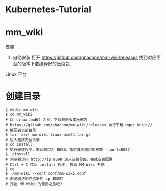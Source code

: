# Kubernetes-Tutorial

# mm_wiki

安装
1. 自助安装
打开 https://github.com/phachon/mm-wiki/releases 找到对应平台的版本下载编译好的压缩包

Linux 平台


# 创建目录
```
$ mkdir mm_wiki
$ cd mm_wiki
# 以 linux amd64 为例，下载最新版本压缩包
# https://github.com/phachon/mm-wiki/releases 自行下载 wget http://
# 解压到当前目录
$ tar -zxvf mm-wiki-linux-amd64.tar.gz
# 进入程序安装目录
$ cd install
# 执行安装程序，默认端口为 8090，指定其他端口加参数 --port=8087
$ ./install
# 浏览器访问 http://ip:8090 进入安装界面，完成安装配置
# Ctrl + C 停止 install 程序, 启动 MM-Wiki 系统
$ cd ..
$ ./mm-wiki --conf conf/mm-wiki.conf
# 浏览器访问你监听的 ip 和端口
# 开始 MM-Wiki 的使用之旅吧！
```
